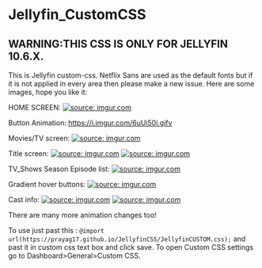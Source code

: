 # Jellyfin_CustomCSS
## WARNING:THIS CSS IS ONLY FOR JELLYFIN 10.6.X.

This is Jellyfin custom-css. Netflix Sans are used as the default fonts but if it is not applied in every area then please make a new issue.
Here are some images, hope you like it:

HOME SCREEN:
<a href="https://imgur.com/LMS063i"><img src="https://i.imgur.com/LMS063i.png" title="source: imgur.com" /></a>

Button Animation:
https://i.imgur.com/6uUi50i.gifv

Movies/TV screen:
<a href="https://imgur.com/2GqzyXg"><img src="https://i.imgur.com/2GqzyXg.png" title="source: imgur.com" /></a>

Title screen:
<a href="https://imgur.com/PobXExD"><img src="https://i.imgur.com/PobXExD.png" title="source: imgur.com" /></a>
<a href="https://imgur.com/JhYFTt4"><img src="https://i.imgur.com/JhYFTt4.png" title="source: imgur.com" /></a>

TV_Shows Season Episode list:
<a href="https://imgur.com/nynQz6D"><img src="https://i.imgur.com/nynQz6D.png" title="source: imgur.com" /></a>

Gradient hover buttons: 
<a href="https://imgur.com/cJmqueA"><img src="https://i.imgur.com/cJmqueA.jpg" title="source: imgur.com" /></a>

Cast info:
<a href="https://imgur.com/TPpqpgD"><img src="https://i.imgur.com/TPpqpgD.png" title="source: imgur.com" /></a>
<a href="https://imgur.com/Q3xYu8g"><img src="https://i.imgur.com/Q3xYu8g.png" title="source: imgur.com" /></a>

There are many more animation changes too!

To use just past this : ``` @import url(https://prayag17.github.io/JellyfinCSS/JellyfinCUSTOM.css); ```
and past it in custom css text box and click save. To open Custom CSS settings go to Dashboard>General>Custom CSS.
